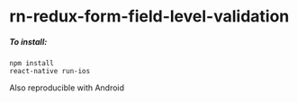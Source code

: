 # rn-redux-form-field-level-validation

##### To install:
```
npm install
react-native run-ios
```

Also reproducible with Android
